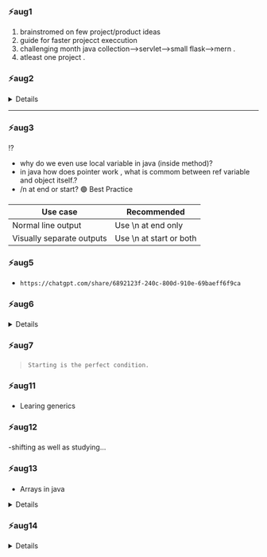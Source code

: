 ### ⚡aug1
1. brainstromed on few project/product ideas
2. guide for faster projecct execcution
3. challenging month java collection-->servlet-->small flask-->mern .
4. atleast one project .

### ⚡aug2

<details>

>Two seperate class with their own main() method inside, each having some variables inside the main method.
- would they able to use each others datamembers?? 
- `no`

⁉️- for questions that come to my 🧠

#### Java vs C Executable Files (Platform Independence)
- C code compiled on Windows creates a .exe file (Windows only).
- C code compiled on Linux creates a Linux binary (Linux only).
- These executables are not interchangeable between OSes.
- Java code compiles to bytecode (.class/.jar), not native OS executables.
- The same Java bytecode runs on any OS with a JVM (Windows, Linux, Mac, etc.).
- JVM makes Java platform independent; C executables are platform dependent.

---

🖥️ C Language (Platform Dependent)  
C code is compiled by a compiler into machine-specific executable code.  

The compiler converts the code into a .exe or binary based on the OS and architecture.  

📌 Example:  
- On Windows → winCode.exe
- On Linux → linCode (no .exe, just binary)  

✅ Each OS needs separate compilation.  
🚫 You cannot run Windows executable on Linux, or vice versa.  

☕ Java Language (Platform Independent at bytecode level)  
Java code is compiled by the Java Compiler (javac) into bytecode (.class file).  

This bytecode is not tied to any specific OS.  

It runs using the Java Virtual Machine (JVM) which acts as a bridge between OS and bytecode.  

📌 Example:  
MyProgram.java → Compiled to → MyProgram.class  

This .class file can run on:  

Windows JVM  

Linux JVM  

Mac JVM (or any other OS with JVM)  

✅ Write once, run anywhere (as long as JVM is installed)  
🚫 But .class is not a standalone executable like .exe; it needs JVM to run.  


</details>

---


### ⚡aug3

⁉️ 
- why do we even use local variable in java (inside method)?
- in java how does pointer work , what is commom between ref variable and object itself.?
- /n at end or start?
🟢 Best Practice    

|Use case|Recommended|
|---|---|
|Normal line output|Use \n at end only |
|Visually separate outputs|Use \n at start or both |
	  

### ⚡aug5
- `https://chatgpt.com/share/6892123f-240c-800d-910e-69baeff6f9ca`

### ⚡aug6

<details>

#### java Circle class...

```java

+--------------------------+
|      METHOD AREA         |  <-- Class-level memory (shared)
+--------------------------+
| Circle class loaded       |
| static float pi = 3.14    |
| static int[] myArr2       |
|   → reference → @0xA123   |  <-- (points to heap array)
| static method staticInfo4() |
+--------------------------+


+--------------------------+
|           HEAP           |  <-- Object-level memory
+--------------------------+
| Array @0xA123             |  <-- static myArr2 actual data
|   [1, 2, 5, 11]           |
+--------------------------+
| c1 → Circle object @0xB101|
|   radius = 1              |
|   color = null            |
|   myArr1 → @0xC001        |
+--------------------------+
| Array @0xC001             |  <-- non-static array of c1
|   [1, 3, 7]               |
+--------------------------+
| c2 → Circle object @0xB102|
|   radius = 3              |
|   color = null            |
|   myArr1 → @0xC002        |
+--------------------------+
| Array @0xC002             |  <-- non-static array of c2
|   [1, 3, 7]               |
+--------------------------+


+--------------------------+
|          STACK           |  <-- Method-local memory (per thread)
+--------------------------+
| main()                   |
|   Circle c1 → @0xB101     |
|   Circle c2 → @0xB102     |
+--------------------------+
| c1.perimeter1()          |
|   float res              |
+--------------------------+
| c1.surfaceArea2()        |
|   float res              |
+--------------------------+
| c1.volume3()             |
|   float res              |
+--------------------------+
| c2.perimeter1()          |
|   float res              |
+--------------------------+
| c2.surfaceArea2()        |
|   float res              |
+--------------------------+
| c2.volume3()             |
|   float res              |
+--------------------------+
| staticInfo4()            |
|   int x = 360            |  <-- local variable of static method
+--------------------------+

```
</details>

### ⚡aug7

>`Starting is the perfect condition.`

### ⚡aug11  
- Learing generics

### ⚡aug12
-shifting as well as studying...

### ⚡aug13
- Arrays in java
<details>

```java
int[] numbers = {1, 2, 3, 4, 5};  

//This line creates an array of integers named numbers and initializes it with the values 1, 2, 3, 4, and 5. The square brackets [] tell Java that numbers is an array.

public class ArrayDemo {
    public static void main(String[] args) {
        int[] numbers = {1,2,3,4,5};
        int index=0;
        for(int i:numbers){
            System.out.println("Element at index "+index+" is "+i);
            index++;
        }
    }
}

```
</details>

### ⚡aug14

<details>

### SDLC
>SDLC is the structured process followed to design, develop, test, and deliver high-quality software within time and budget.

It helps teams work in steps so that:

- Requirements are clear

- Bugs are caught early

- Project stays on track


| Step                        | Purpose                                                   | Key Output                                 |
| --------------------------- | --------------------------------------------------------- | ------------------------------------------ |
| 1. **Requirement Analysis** | Understand *what* the client wants                        | SRS (Software Requirement Specification)   |
| 2. **Planning**             | Decide *how* to do it, cost, timeline                     | Project Plan                               |
| 3. **Design**               | Create blueprint of software (UI, database, architecture) | HLD & LLD (High-Level & Low-Level Designs) |
| 4. **Development**          | Write the actual code                                     | Source Code                                |
| 5. **Testing**              | Find and fix bugs                                         | Test Report                                |
| 6. **Deployment**           | Release software to production                            | Live System                                |
| 7. **Maintenance**          | Keep software running, update, fix                        | Patches, Updates                           |


</details>
